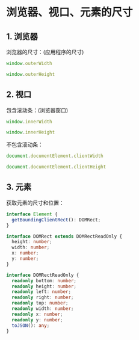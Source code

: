 # 浏览器、视口、元素的尺寸

## 1. 浏览器

浏览器的尺寸：(应用程序的尺寸)

```javascript
window.outerWidth

window.outerHeight
```

## 2. 视口

包含滚动条：(浏览器窗口)

```javascript
window.innerWidth

window.innerHeight
```

不包含滚动条：

```javascript
document.documentElement.clientWidth

document.documentElement.clientHeight
```

## 3. 元素

获取元素的尺寸和位置：

```typescript
interface Element {
  getBoundingClientRect(): DOMRect;
}

interface DOMRect extends DOMRectReadOnly {
  height: number;
  width: number;
  x: number;
  y: number;
}

interface DOMRectReadOnly {
  readonly bottom: number;
  readonly height: number;
  readonly left: number;
  readonly right: number;
  readonly top: number;
  readonly width: number;
  readonly x: number;
  readonly y: number;
  toJSON(): any;
}
```
